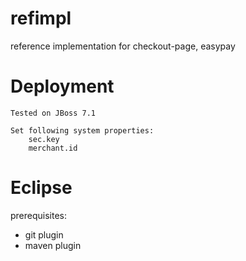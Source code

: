 refimpl
=======

reference implementation for checkout-page, easypay


Deployment
=========== 
	Tested on JBoss 7.1
	
	Set following system properties:
		sec.key
		merchant.id
		
Eclipse
===========
prerequisites: 
 - git plugin
 - maven plugin